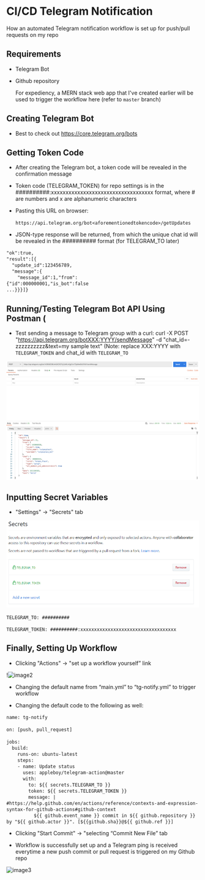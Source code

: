 # CI/CD Telegram Notification
How an automated Telegram notification workflow is set up for push/pull requests on my repo

## Requirements
- Telegram Bot 

- Github repository 

  For expediency, a MERN stack web app that I've created earlier will be used to trigger the workflow here (refer to ```master``` branch)

## Creating Telegram Bot ##

- Best to check out https://core.telegram.org/bots

## Getting Token Code ##

- After creating the Telegram bot, a token code will be revealed in the confirmation message

- Token code (TELEGRAM_TOKEN) for repo settings is in the ##########:xxxxxxxxxxxxxxxxxxxxxxxxxxxxxxxxxxx format, where # are numbers and x are alphanumeric characters

- Pasting this URL on browser:

  ```https://api.telegram.org/bot<aforementionedtokencode>/getUpdates```

- JSON-type response will be returned, from which the unique chat id will be revealed in the ########## format (for TELEGRAM_TO later)

```{
"ok":true,
"result":[{
  "update_id":123456789,
  "message":{
    "message_id":1,"from":
{"id":000000001,"is_bot":false
...}}}]}
```
## Running/Testing Telegram Bot API Using Postman (

- Test sending a message to Telegram group with a curl: curl -X POST "https://api.telegram.org/botXXX:YYYY/sendMessage" -d "chat_id=-zzzzzzzzzz&text=my sample text"
  (Note: replace XXX:YYYY with ```TELEGRAM_TOKEN``` and chat_id with ```TELEGRAM_TO```

![Postmantest](https://github.com/Bensonlmx/ci-cd-telegram-notification/blob/main/Postmantest.png)

## Inputting Secret Variables ##

- "Settings" -> "Secrets" tab 

![image2](https://github.com/Bensonlmx/ci-cd-telegram-notification/blob/main/image2.png)

  ```TELEGRAM_TO: ##########```
  
  ```TELEGRAM_TOKEN: ##########:xxxxxxxxxxxxxxxxxxxxxxxxxxxxxxxxxxx```

## Finally, Setting Up Workflow ##

- Clicking "Actions" -> "set up a workflow yourself” link

!![image2](https://github.com/Bensonlmx/ci-cd-telegram-notification/blob/main/image1.png)

- Changing the default name from “main.yml” to “tg-notify.yml” to trigger workflow

- Changing the default code to the following as well:

```
name: tg-notify

on: [push, pull_request]
  
jobs:
  build:
    runs-on: ubuntu-latest
    steps:
    - name: Update status
      uses: appleboy/telegram-action@master
      with:
        to: ${{ secrets.TELEGRAM_TO }}
        token: ${{ secrets.TELEGRAM_TOKEN }}
        message: |  #https://help.github.com/en/actions/reference/contexts-and-expression-syntax-for-github-actions#github-context
          ${{ github.event_name }} commit in ${{ github.repository }} by "${{ github.actor }}". [${{github.sha}}@${{ github.ref }}]
```
          
- Clicking "Start Commit" -> "selecting “Commit New File” tab

- Workflow is successfully set up and a Telegram ping is received everytime a new push commit or pull request is triggered on my Github repo

![image3](https://github.com/Bensonlmx/ci-cd-telegram-notification/blob/main/image3.png)
